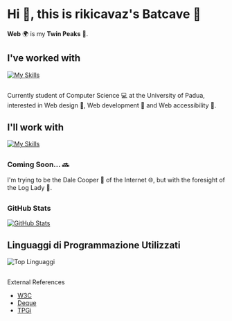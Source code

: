 # Hi 👋, this is rikicavaz's Batcave 🐸

**Web** 🌍 is my **Twin Peaks** 🏨.

## I've worked with 
[![My Skills](https://skillicons.dev/icons?i=html,css,php,js,jquery,bootstrap,mysql,postgres,sqlite,vscode,visualstudio,git,github,githubactions,gitlab,java,c,cs,cpp,sublime,wordpress,cmake,qt,regex,gmail,instagram,discord,twitter,linkedin,stackoverflow,codepen,windows,linux,maven,matlab,notion,powershell,unity,eclipse,atom,androidstudio,apple)](https://github.com/Rikicavaz77)

##
Currently student of Computer Science 💻 at the University of Padua, interested in Web design 🐒, Web development 🐴 and Web accessibility 🐐.

## I'll work with
[![My Skills](https://skillicons.dev/icons?i=latex,py,docker,flask,vue,react,angular,nodejs)](https://github.com/Rikicavaz77)

##
### Coming Soon... 🔜

I'm trying to be the Dale Cooper 🎺 of the Internet 🌐, but with the foresight of the Log Lady 🌲.

##
### GitHub Stats
[![GitHub Stats](https://github-readme-stats.vercel.app/api?username=Rikicavaz77&show_icons=true&show=reviews,prs_merged,prs_merged_percentage&hide=stars&count_private=true&theme=gruvbox&rank_icon=github)](https://github.com/Rikicavaz77)

## Linguaggi di Programmazione Utilizzati

![Top Linguaggi](https://img.shields.io/github/languages/top/{owner}/{repo})

## 
External References
- [W3C](https://www.w3.org/)
- [Deque](https://www.deque.com/)
- [TPGi](https://www.tpgi.com/)
